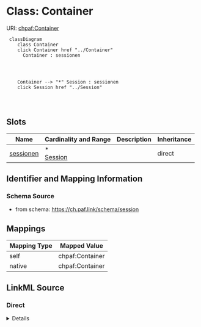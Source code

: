 

# Class: Container



URI: [chpaf:Container](https://ch.paf.link/Container)






```mermaid
 classDiagram
    class Container
    click Container href "../Container"
      Container : sessionen
        
          
    
    
    Container --> "*" Session : sessionen
    click Session href "../Session"

        
      
```




<!-- no inheritance hierarchy -->


## Slots

| Name | Cardinality and Range | Description | Inheritance |
| ---  | --- | --- | --- |
| [sessionen](sessionen.md) | * <br/> [Session](Session.md) |  | direct |









## Identifier and Mapping Information







### Schema Source


* from schema: https://ch.paf.link/schema/session




## Mappings

| Mapping Type | Mapped Value |
| ---  | ---  |
| self | chpaf:Container |
| native | chpaf:Container |







## LinkML Source

<!-- TODO: investigate https://stackoverflow.com/questions/37606292/how-to-create-tabbed-code-blocks-in-mkdocs-or-sphinx -->

### Direct

<details>
```yaml
name: Container
from_schema: https://ch.paf.link/schema/session
attributes:
  sessionen:
    name: sessionen
    from_schema: https://ch.paf.link/schema/session
    rank: 1000
    domain_of:
    - Container
    range: Session
    multivalued: true
    inlined: true
    inlined_as_list: true
tree_root: true

```
</details>

### Induced

<details>
```yaml
name: Container
from_schema: https://ch.paf.link/schema/session
attributes:
  sessionen:
    name: sessionen
    from_schema: https://ch.paf.link/schema/session
    rank: 1000
    alias: sessionen
    owner: Container
    domain_of:
    - Container
    range: Session
    multivalued: true
    inlined: true
    inlined_as_list: true
tree_root: true

```
</details>